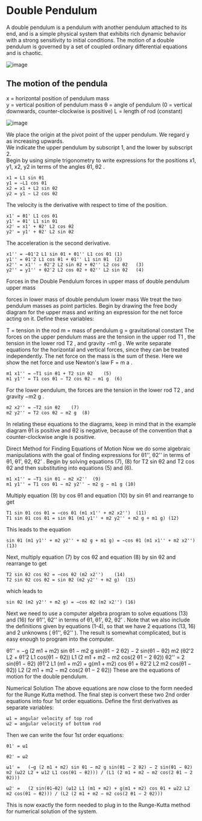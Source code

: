 # Double Pendulum

A double pendulum is a pendulum with another pendulum attached to its end, 
and is a simple physical system that exhibits rich dynamic behavior with a strong sensitivity to initial conditions.
The motion of a double pendulum is governed by a set of coupled ordinary differential equations and is chaotic.

![image](https://upload.wikimedia.org/wikipedia/commons/4/45/Double-compound-pendulum.gif)

## The motion of the pendula

x = horizontal position of pendulum mass   
y = vertical position of pendulum mass
θ = angle of pendulum (0 = vertical downwards, counter-clockwise is positive)
L = length of rod (constant)

![image](https://www.myphysicslab.com/pendulum/dbl_pendulum.gif)

We place the origin at the pivot point of the upper pendulum. We regard y as increasing upwards.    
We indicate the upper pendulum by subscript 1, and the lower by subscript 2.    
Begin by using simple trigonometry to write expressions for the positions x1, y1, x2, y2 in terms of the angles θ1, θ2 .


    x1 = L1 sin θ1
    y1 = −L1 cos θ1
    x2 = x1 + L2 sin θ2
    y2 = y1 − L2 cos θ2

The velocity is the derivative with respect to time of the position.

    x1' = θ1' L1 cos θ1
    y1' = θ1' L1 sin θ1
    x2' = x1' + θ2' L2 cos θ2
    y2' = y1' + θ2' L2 sin θ2

The acceleration is the second derivative.

  	x1'' = −θ1'2 L1 sin θ1 + θ1'' L1 cos θ1	(1)
  	y1'' = θ1'2 L1 cos θ1 + θ1'' L1 sin θ1	(2)
  	x2'' = x1'' − θ2'2 L2 sin θ2 + θ2'' L2 cos θ2	(3)
    y2'' = y1'' + θ2'2 L2 cos θ2 + θ2'' L2 sin θ2	(4)

Forces in the Double Pendulum
forces in upper mass of double pendulum
upper mass

forces in lower mass of double pendulum
lower mass
We treat the two pendulum masses as point particles. Begin by drawing the free body diagram for the upper mass and writing an expression for the net force acting on it. Define these variables:

T = tension in the rod
m = mass of pendulum
g = gravitational constant
The forces on the upper pendulum mass are the tension in the upper rod T1 , the tension in the lower rod T2 , and gravity −m1 g . We write separate equations for the horizontal and vertical forces, since they can be treated independently. The net force on the mass is the sum of these. Here we show the net force and use Newton's law F = m a .

  	m1 x1'' = −T1 sin θ1 + T2 sin θ2	(5)
  	m1 y1'' = T1 cos θ1 − T2 cos θ2 − m1 g	(6)
For the lower pendulum, the forces are the tension in the lower rod T2 , and gravity −m2 g .

  	m2 x2'' = −T2 sin θ2	(7)
  	m2 y2'' = T2 cos θ2 − m2 g	(8)
In relating these equations to the diagrams, keep in mind that in the example diagram θ1 is positive and θ2 is negative, because of the convention that a counter-clockwise angle is positive.

Direct Method for Finding Equations of Motion
Now we do some algebraic manipulations with the goal of finding expressions for θ1'', θ2'' in terms of θ1, θ1', θ2, θ2' . Begin by solving equations (7), (8) for T2 sin θ2 and T2 cos θ2 and then substituting into equations (5) and (6).

  	m1 x1'' = −T1 sin θ1 − m2 x2''	(9)
  	m1 y1'' = T1 cos θ1 − m2 y2'' − m2 g − m1 g	(10)
Multiply equation (9) by cos θ1 and equation (10) by sin θ1 and rearrange to get

  	T1 sin θ1 cos θ1 = −cos θ1 (m1 x1'' + m2 x2'')	(11)
  	T1 sin θ1 cos θ1 = sin θ1 (m1 y1'' + m2 y2'' + m2 g + m1 g)	(12)
This leads to the equation

  	sin θ1 (m1 y1'' + m2 y2'' + m2 g + m1 g) = −cos θ1 (m1 x1'' + m2 x2'')	(13)
Next, multiply equation (7) by cos θ2 and equation (8) by sin θ2 and rearrange to get

  	T2 sin θ2 cos θ2 = −cos θ2 (m2 x2'')	(14)
  	T2 sin θ2 cos θ2 = sin θ2 (m2 y2'' + m2 g)	(15)
which leads to

  	sin θ2 (m2 y2'' + m2 g) = −cos θ2 (m2 x2'')	(16)
Next we need to use a computer algebra program to solve equations (13) and (16) for θ1'', θ2'' in terms of θ1, θ1', θ2, θ2' . Note that we also include the definitions given by equations (1-4), so that we have 2 equations (13, 16) and 2 unknowns ( θ1'', θ2'' ). The result is somewhat complicated, but is easy enough to program into the computer.

θ1'' = 	−g (2 m1 + m2) sin θ1 − m2 g sin(θ1 − 2 θ2) − 2 sin(θ1 − θ2) m2 (θ2'2 L2 + θ1'2 L1 cos(θ1 − θ2))
L1 (2 m1 + m2 − m2 cos(2 θ1 − 2 θ2))
θ2'' = 	2 sin(θ1 − θ2) (θ1'2 L1 (m1 + m2) + g(m1 + m2) cos θ1 + θ2'2 L2 m2 cos(θ1 − θ2))
L2 (2 m1 + m2 − m2 cos(2 θ1 − 2 θ2))
These are the equations of motion for the double pendulum.

Numerical Solution
The above equations are now close to the form needed for the Runge Kutta method. The final step is convert these two 2nd order equations into four 1st order equations. Define the first derivatives as separate variables:

    ω1 = angular velocity of top rod
    ω2 = angular velocity of bottom rod
Then we can write the four 1st order equations:

    θ1' = ω1

    θ2' = ω2

    ω1' = 	(−g (2 m1 + m2) sin θ1 − m2 g sin(θ1 − 2 θ2) − 2 sin(θ1 − θ2) m2 (ω22 L2 + ω12 L1 cos(θ1 − θ2))) / (L1 (2 m1 + m2 − m2 cos(2 θ1 − 2 θ2)))
            
    ω2' = 	(2 sin(θ1−θ2) (ω12 L1 (m1 + m2) + g(m1 + m2) cos θ1 + ω22 L2 m2 cos(θ1 − θ2))) / (L2 (2 m1 + m2 − m2 cos(2 θ1 − 2 θ2)))

This is now exactly the form needed to plug in to the Runge-Kutta method for numerical solution of the system.
